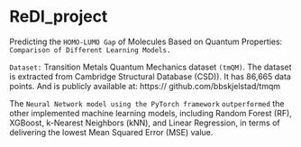 # ReDI_project
Predicting the `HOMO-LUMO Gap` of Molecules Based on Quantum Properties: `Comparison of Different Learning Models.`

`Dataset:` Transition Metals Quantum Mechanics dataset `(tmQM)`. 
The dataset is extracted from Cambridge Structural Database (CSD)). It has 86,665 data points. And is publicly available at: https:// github.com/bbskjelstad/tmqm

The `Neural Network model using the PyTorch framework` `outperformed` the other implemented  machine learning models, including Random Forest (RF), XGBoost, k-Nearest Neighbors (kNN), and Linear Regression, in terms of delivering the lowest Mean Squared Error (MSE) value.
